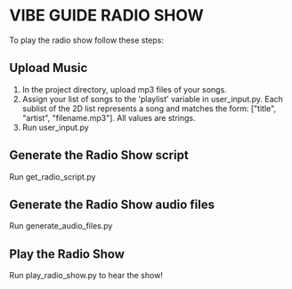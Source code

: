 # VIBE GUIDE RADIO SHOW

To play the radio show follow these steps:

## Upload Music
1) In the project directory, upload mp3 files of your songs. 
2) Assign your list of songs to the 'playlist' variable in user_input.py. Each sublist of the 2D list represents a song and matches the form: 
["title", "artist", "filename.mp3"]. All values are strings.
3) Run user_input.py

## Generate the Radio Show script
Run get_radio_script.py

## Generate the Radio Show audio files
Run generate_audio_files.py

## Play the Radio Show
Run play_radio_show.py to hear the show!